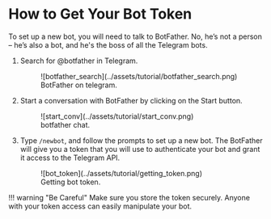 # How to Get Your Bot Token

To set up a new bot, you will need to talk to BotFather. No, he’s not a person – he’s also a bot, and he's the boss of all the Telegram bots.

1. Search for @botfather in Telegram.

    <figure markdown>
    ![botfather_search](../assets/tutorial/botfather_search.png)
    <figcaption>BotFather on telegram.</figcaption>
    </figure>

2. Start a conversation with BotFather by clicking on the Start button.

    <figure markdown>
    ![start_conv](../assets/tutorial/start_conv.png)
    <figcaption>botfather chat.</figcaption>
    </figure>

3. Type `/newbot`, and follow the prompts to set up a new bot. The BotFather will give you a token that you will use to authenticate your bot and grant it access to the Telegram API.

    <figure markdown>
    ![bot_token](../assets/tutorial/getting_token.png)
    <figcaption>Getting bot token.</figcaption>
    </figure>

!!! warning "Be Careful"
    Make sure you store the token securely. Anyone with your token access can easily manipulate your bot.